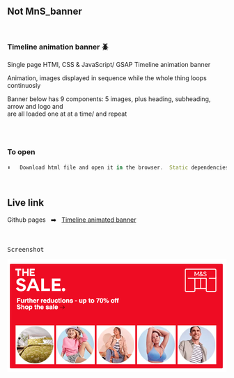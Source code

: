 <h2>Not MnS_banner</h2> 


<br />

<h3>Timeline animation banner  🪲 </h3>

Single page HTMl, CSS & JavaScript/ GSAP Timeline animation banner

Animation, images displayed in sequence while the whole thing loops continuosly 

Banner below has 9 components: 5 images, plus heading, subheading, arrow and logo and           
are all loaded one at at a time/ and repeat



<h2></h2>

<br />

<h3>To open</h3>


  ```js
⬇️   Download html file and open it in the browser.  Static dependencies either inline or stored and fetched off a CDN.
  ```

<br />


<h2>Live link</h2>


Github pages &nbsp;  ➡️    &nbsp;  [Timeline animated banner](https://stefan22.github.io/mns_banner/banner.html)


<br /> 


<kbd>Screenshot</kbd>

![banner](images/sale1.png)
